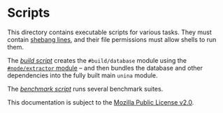 # Scripts
This directory contains executable scripts for various tasks. They must contain
[shebang lines][], and their file permissions must allow shells to run them.

[shebang lines]: https://en.wikipedia.org/wiki/Shebang_(Unix)

The *[build script](./build.mjs)* creates the `#build/database` module using
the [`#node/extractor` module][] – and then bundles the database and other
dependencies into the fully built main `unina` module.

[`#node/extractor` module]: ../src/node/extractor.mjs

The *[benchmark script](./benchmark.mjs)* runs several benchmark suites.

This documentation is subject to the [Mozilla Public License v2.0][MPL].

[MPL]: https://mozilla.org/MPL/2.0/
